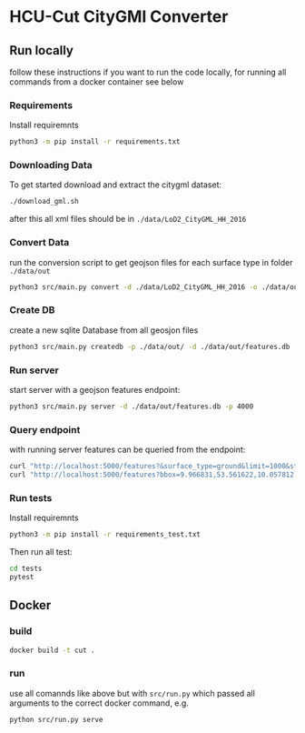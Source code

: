 # HCU-Cut CityGMl Converter

## Run locally

follow these instructions if you want to run the code locally, for running all commands from a docker container see below

### Requirements
Install requiremnts

```bash
python3 -m pip install -r requirements.txt
```

### Downloading Data

To get started download and extract the citygml dataset:

```bash
./download_gml.sh
```
after this all xml files should be in `./data/LoD2_CityGML_HH_2016`

### Convert Data

run the conversion script to get geojson files for each surface type in folder `./data/out`

```bash
python3 src/main.py convert -d ./data/LoD2_CityGML_HH_2016 -o ./data/out
```

### Create DB

create a new sqlite Database from all geosjon files

```bash
python3 src/main.py createdb -p ./data/out/ -d ./data/out/features.db
```

### Run server

start server with a geojson features endpoint:

```bash
python3 src/main.py server -d ./data/out/features.db -p 4000
```

### Query endpoint

with running server features can be queried from the endpoint:

```bash
curl "http://localhost:5000/features?&surface_type=ground&limit=1000&startindex=1000" > /tmp/out.json
curl "http://localhost:5000/features?bbox=9.966831,53.561622,10.057812,53.611146&surface_type=ground&limit=100" > /tmp/out.json
```

### Run tests
Install requiremnts

```bash
python3 -m pip install -r requirements_test.txt
```

Then run all test:
```bash
cd tests
pytest
```


## Docker

### build

```bash
docker build -t cut .
```

### run

use all comannds like above but with `src/run.py` which passed all arguments to the correct docker command, e.g.

```bash
python src/run.py serve
```
